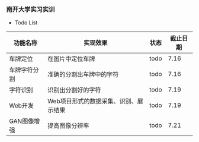 
### 南开大学实习实训
- Todo List

| **功能名称** | **实现效果**                          | 状态 | 截止日期 |
| ------------ | ------------------------------------- | ---- | -------- |
| 车牌定位     | 在图片中定位车牌                      | todo | 7.16     |
| 车牌字符分割 | 准确的分割出车牌中的字符              | todo | 7.16     |
| 字符识别     | 识别出分割好的字符                    | todo | 7.19     |
| Web开发      | Web项目形式的数据采集、识别、展示结果 | todo | 7.19     |
| GAN图像增强  | 提高图像分辨率                        | todo | 7.21     |


